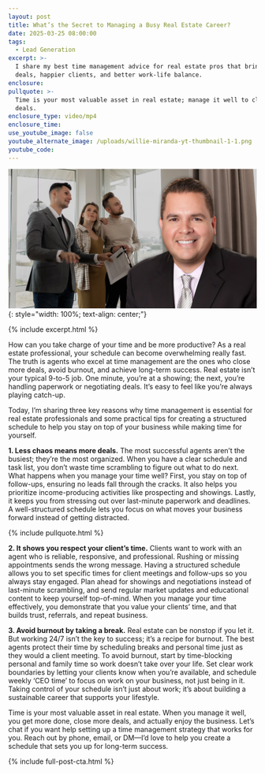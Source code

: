 ```yaml
---
layout: post
title: What’s the Secret to Managing a Busy Real Estate Career?
date: 2025-03-25 08:00:00
tags:
  - Lead Generation
excerpt: >-
  I share my best time management advice for real estate pros that bring more
  deals, happier clients, and better work-life balance.
enclosure:
pullquote: >-
  Time is your most valuable asset in real estate; manage it well to close more
  deals.
enclosure_type: video/mp4
enclosure_time:
use_youtube_image: false
youtube_alternate_image: /uploads/willie-miranda-yt-thumbnail-1-1.png
youtube_code:
---
```

![](/uploads/willie-miranda-yt-thumbnail-1-2.png){: style="width: 100%; text-align: center;"}

{% include excerpt.html %}

How can you take charge of your time and be more productive? As a real estate professional, your schedule can become overwhelming really fast. The truth is agents who excel at time management are the ones who close more deals, avoid burnout, and achieve long-term success. Real estate isn’t your typical 9-to-5 job. One minute, you’re at a showing; the next, you’re handling paperwork or negotiating deals. It’s easy to feel like you’re always playing catch-up.

Today, I’m sharing three key reasons why time management is essential for real estate professionals and some practical tips for creating a structured schedule to help you stay on top of your business while making time for yourself.

**1\. Less chaos means more deals.** The most successful agents aren’t the busiest; they’re the most organized. When you have a clear schedule and task list, you don’t waste time scrambling to figure out what to do next. What happens when you manage your time well? First, you stay on top of follow-ups, ensuring no leads fall through the cracks. It also helps you prioritize income-producing activities like prospecting and showings. Lastly, it keeps you from stressing out over last-minute paperwork and deadlines. A well-structured schedule lets you focus on what moves your business forward instead of getting distracted.

{% include pullquote.html %}

**2\. It shows you respect your client’s time.** Clients want to work with an agent who is reliable, responsive, and professional. Rushing or missing appointments sends the wrong message. Having a structured schedule allows you to set specific times for client meetings and follow-ups so you always stay engaged. Plan ahead for showings and negotiations instead of last-minute scrambling, and send regular market updates and educational content to keep yourself top-of-mind. When you manage your time effectively, you demonstrate that you value your clients’ time, and that builds trust, referrals, and repeat business.

**3\. Avoid burnout by taking a break.** Real estate can be nonstop if you let it. But working 24/7 isn’t the key to success; it’s a recipe for burnout. The best agents protect their time by scheduling breaks and personal time just as they would a client meeting. To avoid burnout, start by time-blocking personal and family time so work doesn’t take over your life. Set clear work boundaries by letting your clients know when you’re available, and schedule weekly ‘CEO time’ to focus on work on your business, not just being in it. Taking control of your schedule isn’t just about work; it’s about building a sustainable career that supports your lifestyle.

Time is your most valuable asset in real estate. When you manage it well, you get more done, close more deals, and actually enjoy the business. Let’s chat if you want help setting up a time management strategy that works for you. Reach out by phone, email, or DM—I’d love to help you create a schedule that sets you up for long-term success.

{% include full-post-cta.html %}